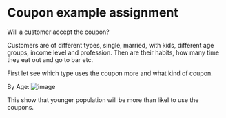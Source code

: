 # Coupon example assignment

Will a customer accept the coupon?


Customers are of different types, single, married, with kids, different age groups, income level and profession. Then are their habits, how many time they eat out and go to bar etc. 

First let see which type uses the coupon more and what kind of coupon. 

By Age:  ![image](https://github.com/user-attachments/assets/e6527ad6-d1b9-498b-8ee9-8be7a20952df)

This show that younger population will be more than likel to use the coupons. 
